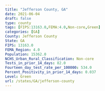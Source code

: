 ```yaml
---
title: "Jefferson County, GA"
date: 2021-06-04
draft: false
type: county
tags: [FIPS:13163.0,FEMA:4.0,Non-core,Green]
categories: [GA]
County: Jefferson County
State: GA
FIPS: 13163.0
FEMA_Region: 4.0
Population: 15362.0
NCHS_Urban_Rural_Classification: Non-core
Tests_in_prior_14_days: 82.0
Fourteen_day_test_rate_per_100000: 534.0
Percent_Positivity_in_prior_14_days: 0.037
Level: Green
url: /states/GA/jefferson-county
---
```



